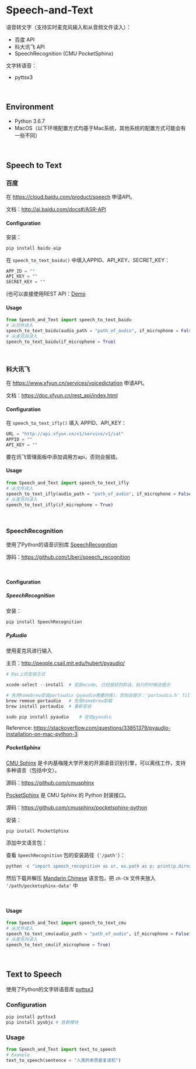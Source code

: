# Speech-and-Text

语音转文字（支持实时麦克风输入和从音频文件读入）：

- 百度 API
- 科大讯飞 API
- SpeechRecognition (CMU PocketSphinx)

文字转语音：

- pyttsx3

&nbsp;

## Environment

- Python 3.6.7
- MacOS（以下环境配置方式均基于Mac系统，其他系统的配置方式可能会有一些不同）

&nbsp;

## Speech to Text

### 百度

在 https://cloud.baidu.com/product/speech 申请API。

文档：http://ai.baidu.com/docs#/ASR-API



#### Configuration

安装：

```python
pip install baidu-aip
```

在 `speech_to_text_baidu()` 中填入APPID、API_KEY、SECRET_KEY：

```python
APP_ID = ""
API_KEY = ""
SECRET_KEY = ""
```

(也可以直接使用REST API：[Demo](https://github.com/Baidu-AIP/speech-demo)



#### Usage

```python
from Speech_and_Text import speech_to_text_baidu
# 从文件读入
speech_to_text_baidu(audio_path = "path_of_audio", if_microphone = False)
# 从麦克风读入
speech_to_text_baidu(if_microphone = True)
```



&nbsp;

### 科大讯飞

在 https://www.xfyun.cn/services/voicedictation 申请API。

文档：https://doc.xfyun.cn/rest_api/index.html



#### Configuration

在 `speech_to_text_ifly()` 填入 APPID、API_KEY：

```python
URL = "http://api.xfyun.cn/v1/service/v1/iat"
APPID = ""
API_KEY = ""
```

要在讯飞管理面板中添加调用方api，否则会报错。



#### Usage

```python
from Speech_and_Text import speech_to_text_ifly
# 从文件读入
speech_to_text_ifly(audio_path = "path_of_audio", if_microphone = False)
# 从麦克风读入
speech_to_text_ifly(if_microphone = True)
```



&nbsp;

### SpeechRecognition

使用了Python的语音识别库 [SpeechRecognition](https://pypi.org/project/SpeechRecognition/)

源码：https://github.com/Uberi/speech_recognition

&nbsp;

#### Configuration

##### SpeechRecognition

安装：

```python
pip install SpeechRecognition
```



##### PyAudio

使用麦克风进行输入

主页：http://people.csail.mit.edu/hubert/pyaudio/

```python
# Mac上的安装方式

xcode-select --install	# 安装xcode, 已经装好的的话，执行的时候会提示

# 先用homebrew安装portaudio（pyaudio需要的库），否则会提示：'portaudio.h' file not found
brew remove portaudio	# 先用homebrew卸载
brew install portaudio	# 重新安装

sudo pip install pyaudio	# 安装pyaudio
```

Reference: https://stackoverflow.com/questions/33851379/pyaudio-installation-on-mac-python-3



##### PocketSphinx

[CMU Sphinx](https://cmusphinx.github.io/) 是卡内基梅隆大学开发的开源语音识别引擎，可以离线工作，支持多种语言（包括中文）。

源码：https://github.com/cmusphinx



[PocketSphinx](https://pypi.org/project/pocketsphinx/) 是 CMU Sphinx 的 Python 封装接口。

源码：https://github.com/cmusphinx/pocketsphinx-python

安装：

```
pip install PocketSphinx
```



添加中文语言包：

查看 `SpeechRecognition` 包的安装路径（`'/path'`）：

```python
python -c "import speech_recognition as sr, os.path as p; print(p.dirname(sr.__file__))"
```

然后下载并解压 [Mandarin Chinese](https://drive.google.com/open?id=0Bw_EqP-hnaFNSWdqdm5maWZtTGc) 语言包，把 `zh-CN` 文件夹放入 `'/path/pocketsphinx-data'` 中

&nbsp;

#### Usage

```python
from Speech_and_Text import speech_to_text_cmu
# 从文件读入
speech_to_text_cmu(audio_path = "path_of_audio", if_microphone = False)
# 从麦克风读入
speech_to_text_cmu(if_microphone = True)
```



&nbsp;

## Text to Speech

使用了Python的文字转语音库 [pyttsx3](https://pypi.org/project/pyttsx3/)


### Configuration

```python
pip install pyttsx3
pip install pyobjc # 依赖模块
```



### Usage

```python
from Speech_and_Text import text_to_speech
# Example
text_to_speech(sentence = "人类的本质是复读机")
```
